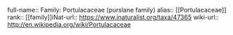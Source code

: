 

full-name:: Family: Portulacaceae (purslane family)
alias:: [[Portulacaceae]]
rank:: [[family]]iNat-url:: https://www.inaturalist.org/taxa/47365
wiki-url:: http://en.wikipedia.org/wiki/Portulacaceae
